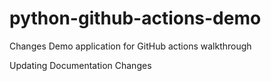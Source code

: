 # python-github-actions-demo
Changes
Demo application for GitHub actions walkthrough

Updating Documentation Changes
